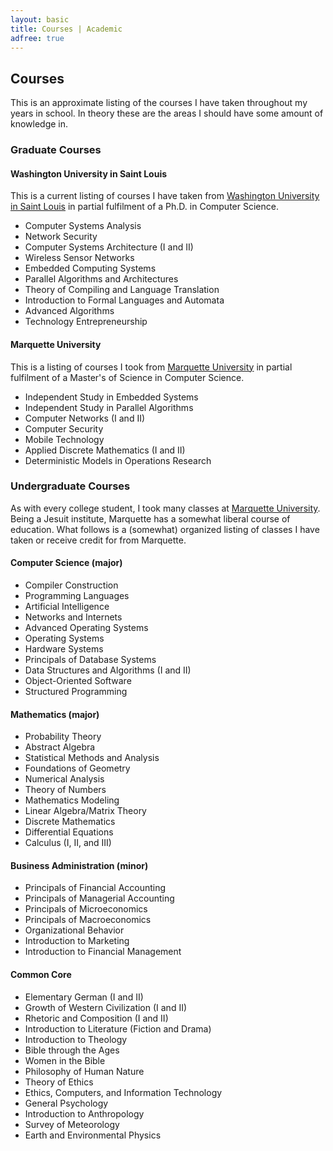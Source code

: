 ```yaml
---
layout: basic
title: Courses | Academic
adfree: true
---
```

## Courses ##

This is an approximate listing of the courses I have taken throughout my
years in school.
In theory these are the areas I should have some amount of knowledge in.

### Graduate Courses ###

#### Washington University in Saint Louis ####

This is a current listing of courses I have taken from [Washington
University in Saint Louis](http://www.wustl.edu/) in partial fulfilment of
a Ph.D. in Computer Science.

* Computer Systems Analysis
* Network Security
* Computer Systems Architecture (I and II)
* Wireless Sensor Networks
* Embedded Computing Systems
* Parallel Algorithms and Architectures
* Theory of Compiling and Language Translation
* Introduction to Formal Languages and Automata
* Advanced Algorithms
* Technology Entrepreneurship

#### Marquette University ####

This is a listing of courses I took from [Marquette
University](http://www.mu.edu/) in partial fulfilment of a Master's of
Science in Computer Science.

* Independent Study in Embedded Systems
* Independent Study in Parallel Algorithms
* Computer Networks (I and II)
* Computer Security
* Mobile Technology
* Applied Discrete Mathematics (I and II)
* Deterministic Models in Operations Research

### Undergraduate Courses ###

As with every college student, I took many classes at [Marquette
University](http://www.mu.edu/).
Being a Jesuit institute, Marquette has a somewhat liberal course of
education.
What follows is a (somewhat) organized listing of classes I have taken or
receive credit for from Marquette.

#### Computer Science (major) ####

* Compiler Construction
* Programming Languages
* Artificial Intelligence
* Networks and Internets
* Advanced Operating Systems
* Operating Systems
* Hardware Systems
* Principals of Database Systems
* Data Structures and Algorithms (I and II)
* Object-Oriented Software
* Structured Programming

#### Mathematics (major) ####

* Probability Theory
* Abstract Algebra
* Statistical Methods and Analysis
* Foundations of Geometry
* Numerical Analysis
* Theory of Numbers
* Mathematics Modeling
* Linear Algebra/Matrix Theory
* Discrete Mathematics
* Differential Equations
* Calculus (I, II, and III)

#### Business Administration (minor)  ####

* Principals of Financial Accounting
* Principals of Managerial Accounting
* Principals of Microeconomics
* Principals of Macroeconomics
* Organizational Behavior
* Introduction to Marketing
* Introduction to Financial Management

#### Common Core ####

* Elementary German (I and II)
* Growth of Western Civilization (I and II)
* Rhetoric and Composition (I and II)
* Introduction to Literature (Fiction and Drama)
* Introduction to Theology
* Bible through the Ages
* Women in the Bible
* Philosophy of Human Nature
* Theory of Ethics
* Ethics, Computers, and Information Technology
* General Psychology
* Introduction to Anthropology
* Survey of Meteorology
* Earth and Environmental Physics
